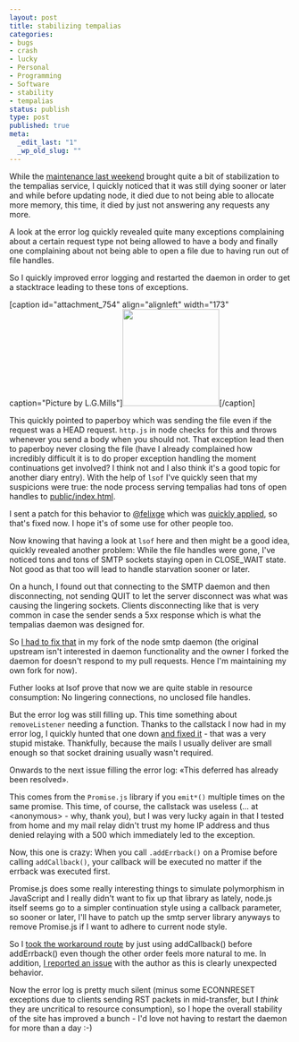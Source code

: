 ```yaml
---
layout: post
title: stabilizing tempalias
categories:
- bugs
- crash
- lucky
- Personal
- Programming
- Software
- stability
- tempalias
status: publish
type: post
published: true
meta:
  _edit_last: "1"
  _wp_old_slug: ""
---
```

While the <a href="http://www.gnegg.ch/2010/06/do-spammers-find-pleasure-in-destroying-fun-stuff/">maintenance last weekend</a> brought quite a bit of stabilization to the tempalias service, I quickly noticed that it was still dying sooner or later and while before updating node, it died due to not being able to allocate more memory, this time, it died by just not answering any requests any more.

A look at the error log quickly revealed quite many exceptions complaining about a certain request type not being allowed to have a body and finally one complaining about not being able to open a file due to having run out of file handles.

So I quickly improved error logging and restarted the daemon in order to get a stacktrace leading to these tons of exceptions.

[caption id="attachment_754" align="alignleft" width="173" caption="Picture by L.G.Mills"]<a href="http://www.flickr.com/photos/lmillsphotography/2659662694/"><img class="size-full wp-image-754  " title="Milkweed Bug" src="http://www.gnegg.ch/wp-content/uploads/2010/07/2659662694_9502870853_m.jpg" alt="" width="173" height="173" /></a>[/caption]

This quickly pointed to paperboy which was sending the file even if the request was a HEAD request. <code>http.js</code> in node checks for this and throws whenever you send a body when you should not. That exception lead then to paperboy never closing the file (have I already complained how incredibly difficult it is to do proper exception handling the moment continuations get involved? I think not and I also think it's a good topic for another diary entry). With the help of <code>lsof</code> I've quickly seen that my suspicions were true: the node process serving tempalias had tons of open handles to <a href="http://github.com/pilif/tempalias/blob/master/public/index.html">public/index.html</a>.

I sent a patch for this behavior to <a href="http://twitter.com/felixge">@felixge</a> which was <a href="http://github.com/felixge/node-paperboy/commit/8c37d6fa32ca10e4198490af8a25595bdb5abf16">quickly applied</a>, so that's fixed now. I hope it's of some use for other people too.

Now knowing that having a look at <code>lsof</code> here and then might be a good idea, quickly revealed another problem: While the file handles were gone, I've noticed tons and tons of SMTP sockets staying open in CLOSE_WAIT state. Not good as that too will lead to handle starvation sooner or later.

On a hunch, I found out that connecting to the SMTP daemon and then disconnecting, not sending QUIT to let the server disconnect was what was causing the lingering sockets. Clients disconnecting like that is very common in case the sender sends a 5xx response which is what the tempalias daemon was designed for.

So <a href="http://github.com/pilif/node-smtp/commit/a95d80720af58d5495a2cd9f63c2e5c88e73c3f6">I had to fix that</a> in my fork of the node smtp daemon (the original upstream isn't interested in daemon functionality and the owner I forked the daemon for doesn't respond to my pull requests. Hence I'm maintaining my own fork for now).

Futher looks at lsof prove that now we are quite stable in resource consumption: No lingering connections, no unclosed file handles.

But the error log was still filling up. This time something about <code>removeListener</code> needing a function. Thanks to the callstack I now had in my error log, I quickly hunted that one down <a href="http://github.com/pilif/node-smtp/commit/c9e04139483cd61abd4e276fef02965465c31d43">and fixed it</a> - that was a very stupid mistake. Thankfully, because the mails I usually deliver are small enough so that socket draining usually wasn't required.

Onwards to the next issue filling the error log: «This deferred has already been resolved».

This comes from the <code>Promise.js</code> library if you <code>emit*()</code> multiple times on the same promise. This time, of course, the callstack was useless (... at &lt;anonymous&gt; - why, thank you), but I was very lucky again in that I tested from home and my mail relay didn't trust my home IP address and thus denied relaying with a 500 which immediately led to the exception.

Now, this one is crazy: When you call <code>.addErrback()</code> on a Promise before calling <code>addCallback()</code>, your callback will be executed no matter if the errback was executed first.

Promise.js does some really interesting things to simulate polymorphism in JavaScript and I really didn't want to fix up that library as lately, node.js itself seems go to a simpler continuation style using a callback parameter, so sooner or later, I'll have to patch up the smtp server library anyways to remove Promise.js if I want to adhere to current node style.

So I <a href="http://github.com/pilif/node-smtp/commit/c22d333e344325e0f36fa801b5bf91bba7285439">took the workaround route</a> by just using addCallback() before addErrback() even though the other order feels more natural to me. In addition, <a href="http://github.com/kriszyp/node-promise/issues/issue/1">I reported an issue</a> with the author as this is clearly unexpected behavior.

Now the error log is pretty much silent (minus some ECONNRESET exceptions due to clients sending RST packets in mid-transfer, but I <em>think </em>they are uncritical to resource consumption), so I hope the overall stability of the site has improved a bunch - I'd love not having to restart the daemon for more than a day :-)
